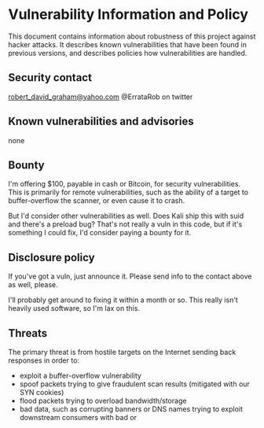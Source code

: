 # Vulnerability Information and Policy

This document contains information about robustness of this project against
hacker attacks. It describes known vulnerabilities that have been found
in previous versions, and describes policies how vulnerabilities are handled.

## Security contact

robert_david_graham@yahoo.com
@ErrataRob on twitter


## Known vulnerabilities and advisories

none

## Bounty

I'm offering $100, payable in cash or Bitcoin, for security vulnerabilities.
This is primarily for remote vulnerabilities, such as the ability of a target
to buffer-overflow the scanner, or even cause it to crash.

But I'd consider other vulnerabilities as well. Does Kali ship this with suid
and there's a preload bug? That's not really a vuln in this code, but if it's 
something I could fix, I'd consider paying a bounty for it.


## Disclosure policy

If you've got a vuln, just announce it. Please send info to the contact above
as well, please.

I'll probably get around to fixing it within a month or so. This really isn't
heavily used software, so I'm lax on this.

## Threats

The primary threat is from hostile targets on the Internet sending back
responses in order to:
* exploit a buffer-overflow vulnerability
* spoof packets trying to give fraudulent scan results (mitigated with our
  SYN cookies)
* flood packets trying to overload bandwidth/storage
* bad data, such as corrupting banners or DNS names trying to exploit
  downstream consumers with bad <html> or <script> tags.

The secondary threat is from use of the program. For example, when a bad
parameter is entered on the command-line, the program spits it back out
in a helpful error message. This is fine for a command-line program that
should run as `root` anyway, but if somebody tries to make it into a 
scriptable service, this becomes a potential vulnerability.

## Safe code policy

Unsafe functions like `strcpy()` are banned.

The code contains an automated regression test by running with the 
`--regress` option. However, currently the regression only tests
a small percentage of the code.










